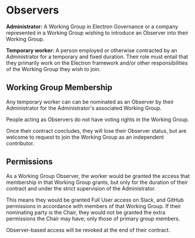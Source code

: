 # Observers

**Administrator:** A Working Group in Electron Governance or a company represented in a Working Group wishing to introduce an Observer into their Working Group.

**Temporary worker:** A person employed or otherwise contracted by an Administrator for a temporary and fixed duration. Their role must entail that they primarily work on the Electron framework and/or other responsibilities of the Working Group they wish to join.


## Working Group Membership

Any temporary worker can can be nominated as an Observer by their Administrator for the Administrator's associated Working Group.

People acting as Observers do not have voting rights in the Working Group.

Once their contract concludes, they will lose their Observer status, but are welcome to request to join the Working Group as an independent contributor.

## Permissions

As a Working Group Observer, the worker would be granted the access that membership in that Working Group grants, but only for the duration of their contract and under the strict supervision of the Administrator.

This means they would be granted Full User access on Slack, and GitHub permissions in accordance with members of that Working Group. If their nominating party is the Chair, they would not be granted the extra permissions the Chair may have; only those of primary group members.

Observer-based access will be revoked at the end of their contract.
